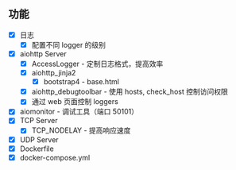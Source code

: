 ## 功能

- [x] 日志
  - [x] 配置不同 logger 的级别
- [x] aiohttp Server
  - [x] AccessLogger - 定制日志格式，提高效率 
  - [x] aiohttp_jinja2
    - [x] bootstrap4 - base.html
  - [x] aiohttp_debugtoolbar - 使用 hosts, check_host 控制访问权限
  - [x] 通过 web 页面控制 loggers
- [x] aiomonitor - 调试工具（端口 50101）
- [x] TCP Server
  - [x] TCP_NODELAY - 提高响应速度
- [x] UDP Server
- [x] Dockerfile
- [x] docker-compose.yml
